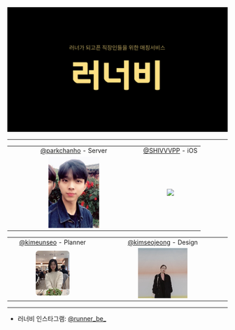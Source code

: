 <img src="/art/logo/github-title.jpg" />

---

<table align="center">
	<tr align="center">
		<td><a href="https://github.com/great-park">@parkchanho</a> - Server</td>
		<td><a href="https://github.com/SHIVVVPP">@SHIVVVPP</a> - iOS</td>
	</tr>
	<tr align="center">
	  <td><img src="/art/developer/parkchanho.png" width="40%" /></td>
	  <td><img src="https://avatars.githubusercontent.com/u/34773827?v=4" width="40%" /></td>
	</tr>
</table>

<table align="center">
	<tr align="center">
		<td><a href="https://github.com/plannermango">@kimeunseo</a> - Planner</td>
		<td><a href="https://github.com/kimseojeong">@kimseojeong</a> - Design</td>
	</tr>
	<tr align="center">
	  <td><img src="/art/developer/kimeunseo.png" width="40%" /> </td>
	  <td><img src="/art/developer/kimseojeong.png" width="40%" /></td>
	</tr>
</table>
	
---

- 러너비 인스타그램: [@runner_be_](https://www.instagram.com/runner_be_/)
